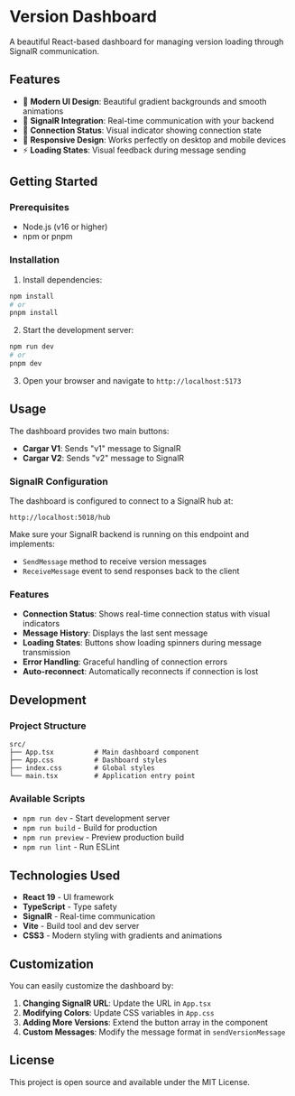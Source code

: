 # Version Dashboard

A beautiful React-based dashboard for managing version loading through SignalR communication.

## Features

- 🎨 **Modern UI Design**: Beautiful gradient backgrounds and smooth animations
- 📡 **SignalR Integration**: Real-time communication with your backend
- 🔄 **Connection Status**: Visual indicator showing connection state
- 📱 **Responsive Design**: Works perfectly on desktop and mobile devices
- ⚡ **Loading States**: Visual feedback during message sending

## Getting Started

### Prerequisites

- Node.js (v16 or higher)
- npm or pnpm

### Installation

1. Install dependencies:
```bash
npm install
# or
pnpm install
```

2. Start the development server:
```bash
npm run dev
# or
pnpm dev
```

3. Open your browser and navigate to `http://localhost:5173`

## Usage

The dashboard provides two main buttons:

- **Cargar V1**: Sends "v1" message to SignalR
- **Cargar V2**: Sends "v2" message to SignalR

### SignalR Configuration

The dashboard is configured to connect to a SignalR hub at:
```
http://localhost:5018/hub
```

Make sure your SignalR backend is running on this endpoint and implements:
- `SendMessage` method to receive version messages
- `ReceiveMessage` event to send responses back to the client

### Features

- **Connection Status**: Shows real-time connection status with visual indicators
- **Message History**: Displays the last sent message
- **Loading States**: Buttons show loading spinners during message transmission
- **Error Handling**: Graceful handling of connection errors
- **Auto-reconnect**: Automatically reconnects if connection is lost

## Development

### Project Structure

```
src/
├── App.tsx          # Main dashboard component
├── App.css          # Dashboard styles
├── index.css        # Global styles
└── main.tsx         # Application entry point
```

### Available Scripts

- `npm run dev` - Start development server
- `npm run build` - Build for production
- `npm run preview` - Preview production build
- `npm run lint` - Run ESLint

## Technologies Used

- **React 19** - UI framework
- **TypeScript** - Type safety
- **SignalR** - Real-time communication
- **Vite** - Build tool and dev server
- **CSS3** - Modern styling with gradients and animations

## Customization

You can easily customize the dashboard by:

1. **Changing SignalR URL**: Update the URL in `App.tsx`
2. **Modifying Colors**: Update CSS variables in `App.css`
3. **Adding More Versions**: Extend the button array in the component
4. **Custom Messages**: Modify the message format in `sendVersionMessage`

## License

This project is open source and available under the MIT License.
